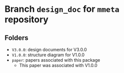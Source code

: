 # Branch `design_doc` for `mmeta` repository

## Folders 
* `V3.0.0`: design documents for V3.0.0
* `V1.0.0`: structure diagram for V1.0.0
* `paper`: papers associated with this package
    * This paper was associated with V1.0.0




